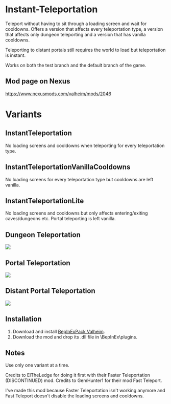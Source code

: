 # Instant-Teleportation

Teleport without having to sit through a loading screen and wait for cooldowns. Offers a version that affects every teleportation type, a version that affects only dungeon teleporting and a version that has vanilla cooldowns.

Teleporting to distant portals still requires the world to load but teleportation is instant.

Works on both the test branch and the default branch of the game.

## Mod page on Nexus 

https://www.nexusmods.com/valheim/mods/2046

# Variants

## InstantTeleportation

No loading screens and cooldowns when teleporting for every teleportation type.

## InstantTeleportationVanillaCooldowns

No loading screens for every teleportation type but cooldowns are left vanilla.

## InstantTeleportationLite

No loading screens and cooldowns but only affects entering/exiting caves/dungeons etc. Portal teleporting is left vanilla.


## Dungeon Teleportation

![](https://i.imgur.com/Occo0w0.gif)


## Portal Teleportation

![](https://imgur.com/5Q7XIkn.gif)


## Distant Portal Teleportation

![](https://imgur.com/pl0sMDR.gif)


## Installation

1. Download and install [BepInExPack Valheim](https://valheim.thunderstore.io/package/denikson/BepInExPack_Valheim/).
2. Download the mod and drop its .dll file in \BepInEx\plugins.

## Notes

Use only one variant at a time.

Credits to ElTheLedge for doing it first with their Faster Teleportation (DISCONTINUED) mod.
Credits to GemHunter1 for their mod Fast Teleport.

I've made this mod because Faster Teleportation isn't working anymore and Fast Teleport doesn't disable the loading screens and cooldowns.
